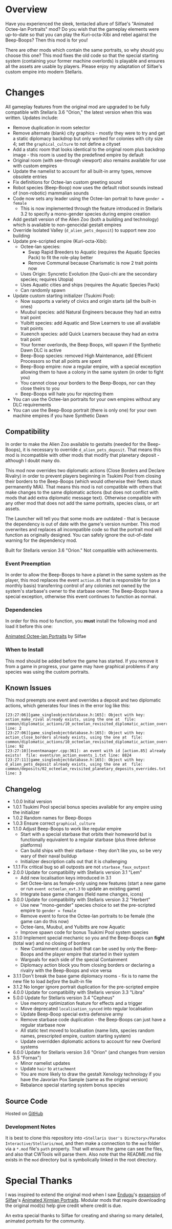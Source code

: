 # Overview

Have you experienced the sleek, tentacled allure of Silfae's "Animated Octee-lan Portraits" mod?  Do you wish that the gameplay elements were up-to-date so that you can play the Kuri-octa-Xibi and rebel against the Beep-Boops?  Then this mod is for you!

There are other mods which contain the same portraits, so why should you choose this one?  This mod fixes the old code so that the special starting system (containing your former machine overlords) is playable and ensures all the assets are usable by players.  Please enjoy my adaptation of Silfae's custom empire into modern Stellaris.

# Changes

All gameplay features from the original mod are upgraded to be fully compatible with Stellaris 3.6 "Orion," the latest version when this was written.  Updates include:

* Remove duplication in room selector
* Remove alternate (blank) city graphics - mostly they were to try and get a static diplomacy backdrop but only worked for colonies with city size 4; set the `graphical_culture` to not define a cityset
* Add a static room that looks identical to the original room plus backdrop image - this room is used by the predefined empire by default
* Original room (with see-through viewport) also remains available for use with custom empires
* Update the namelist to account for all built-in army types, remove obsolete entries
* Fix definitions for Octee-lan custom greeting sound
* Robot species (Beep-Boop) now uses the default robot sounds instead of (non-robotic) mammalian sounds
* Code now sets any leader using the Octee-lan portrait to have `gender = female`
    * This is now implemented through the feature introduced in Stellaris 3.2 to specify a mono-gender species during empire creation
* Add gestalt version of the Alien Zoo (both a building and technology) which is available to non-genocidal gestalt empires
* Override Isolated Valley (`d_alien_pets_deposit`) to support new zoo building
* Update pre-scripted empire (Kuri-octa-Xibi):
    * Octee-lan species:
        * Swap Rapid Breeders to Aquatic (requires the Aquatic Species Pack) to fit the role-play better
        * Remove Communal because Charismatic is now 2 trait points now
    * Uses Origin: Syncretic Evolution (the Quoi-chi are the secondary species; requires Utopia)
    * Uses Aquatic cities and ships (requires the Aquatic Species Pack)
    * Can randomly spawn
* Update custom starting initializer (Tsukimi Pool):
    * Now supports a variety of civics and origin starts (all the built-in ones)
    * Muubul species: add Natural Engineers because they had an extra trait point
    * Yuibitt species: add Aquatic and Slow Learners to use all available trait points
    * Xueench species: add Quick Learners because they had an extra trait point
    * Your former overlords, the Beep Boops, will spawn if the Synthetic Dawn DLC is active
    * Beep-Boop species: removed High Maintenance, add Efficient Processors so that all points are spent
    * Beep-Boop empire: now a regular empire, with a special exception allowing them to have a colony in the same system (in order to fight you)
    * You cannot close your borders to the Beep-Boops, nor can they close theirs to you
    * Beep-Boops will hate you for rejecting them
* You can use the Octee-lan portraits for your own empires without any DLC requirements
* You can use the Beep-Boop portrait (there is only one) for your own machine empires if you have Synthetic Dawn

## Compatibility

In order to make the Alien Zoo available to gestalts (needed for the Beep-Boops), it is necessary to override `d_alien_pets_deposit`.  That means this mod is incompatible with other mods that modify that planetary deposit - although I doubt many do.

This mod now overrides two diplomatic actions (Close Borders and Declare Rivalry) in order to prevent players beginning in Tsukimi Pool from closing their borders to the Beep-Boops (which would otherwise their fleets stuck permanently MIA).  That means this mod is not compatible with others that make changes to the same diplomatic actions (but does not conflict with mods that add extra diplomatic message text).  Otherwise compatible with any other mod that does not add the same portraits, species class, or art assets.

The Launcher will tell you that some mods are outdated - that is because the dependency is out of date with the game's version number.  This mod overwrites and replaces all incompatible code so that the portrait mod will function as originally designed.  You can safely ignore the out-of-date warning for the dependency mod.

Built for Stellaris version 3.6 "Orion."  Not compatible with achievements.

### Event Preemption

In order to allow the Beep-Boops to have a planet in the same system as the player, this mod replaces the event `action.85` that is responsible for (on a monthly basis) transferring control of any colonies not owned by the system's starbase's owner to the starbase owner. The Beep-Boops have a special exception, otherwise this event continues to function as normal.

### Dependencies

In order for this mod to function, you **must** install the following mod and load it before this one:

[Animated Octee-lan Portraits](https://steamcommunity.com/sharedfiles/filedetails/?id=929140455) by Silfae

### When to Install

This mod should be added before the game has started.  If you remove it from a game in progress, your game may have graphical problems if any species was using the custom portraits.

## Known Issues

This mod preempts one event and overrides a deposit and two diplomatic actions, which generates four lines in the error log like this:

```
[23:27:06][game_singleobjectdatabase.h:165]: Object with key: action_make_rival already exists, using the one at  file: common/diplomatic_actions/10_octeelan_revisited_diplomatic_action_overrides.txt line: 2
[23:27:06][game_singleobjectdatabase.h:165]: Object with key: action_close_borders already exists, using the one at  file: common/diplomatic_actions/10_octeelan_revisited_diplomatic_action_overrides.txt line: 92
[23:27:10][eventmanager.cpp:361]: an event with id [action.85] already exists!  file: events/on_action_events_1.txt line: 8824
[23:27:11][game_singleobjectdatabase.h:165]: Object with key: d_alien_pets_deposit already exists, using the one at  file: common/deposits/02_octeelan_revisited_planetary_deposits_overrides.txt line: 3
```

## Changelog

* 1.0.0 Initial version
* 1.0.1 Tsukimi Pool special bonus species available for any empire using the initializer
* 1.0.2 Random names for Beep-Boops
* 1.0.3 Ensure correct `graphical_culture`
* 1.1.0 Adjust Beep-Boops to work like regular empire
    * Start with a special starbase that orbits their homeworld but is functionally equivalent to a regular starbase (plus three defense platforms)
    * Can build ships with their starbase - they don't like you, so be very wary of their naval buildup
    * Initializer description calls out that it is challenging
* 1.1.1 Fix critical bug so all outposts are not `starbase_faux_outpost`
* 2.0.0 Update for compatibility with Stellaris version 3.1 "Lem"
    * Add new localisation keys introduced in 3.1
    * Set Octee-lans as female-only using new features (start a new game or run `event octeelan_evt.3` to update an existing game)
    * Integrate base game changes (field name changes, icons)
* 3.0.0 Update for compatibility with Stellaris version 3.2 "Herbert"
    * Use new "mono-gender" species choice to set the pre-scripted empire to `gender = female`
    * Remove event to force the Octee-lan portraits to be female (the game can do this now)
    * Octee-lans, Muubul, and Yuibitts are now Aquatic
    * Improve spawn code for bonus Tsukimi Pool system species
* 3.1.0 Implement special mechanic so you and the Beep-Boops can **fight** (total war) and no closing of borders
    * New Containment _casus belli_ that can be used by only the Beep-Boops and the player empire that started in their system
    * Wargoals for each side of the special Containment
    * Diplomacy action block you from closing borders or declaring a rivalry with the Beep-Boops and vice versa
* 3.1.1 Don't break the base game diplomacy rooms - fix is to name the new file to load _before_ the built-in file
* 3.1.2 No longer ignore portrait duplication for the pre-scripted empire
* 4.0.0 Update for compatibility with Stellaris version 3.3 "Libra"
* 5.0.0 Update for Stellaris version 3.4 "Cepheus"
    * Use memory optimization feature for effects and a trigger
    * Move deprecated `localisation_synced` into regular localisation
    * Update Beep-Boop special extra defensive army
    * Remove starbase code duplication - the Beep-Boops can just have a regular starbase now
    * All static text moved to localisation (name lists, species random names, prescripted empire, custom starting system)
    * Update overridden diplomatic actions to account for new Overlord systems
* 6.0.0 Update for Stellaris version 3.6 "Orion" (and changes from version 3.5 "Fornax")
    * Minor namelist updates
    * Update `hair` to `attachment`
    * You are more likely to draw the gestalt Xenology technology if you have the Javorian Pox Sample (same as the original version)
    * Rebalance special starting system bonus species

## Source Code

Hosted on [GitHub](https://github.com/corsairmarks/octeelan_portraits_revisited)

### Development Notes

It is best to clone this repository into `<Stellaris User's Directory>/Paradox Interactive/Stellaris/mod`, and then make a connection to the `mod` folder via a `*.mod` file's `path` property.  That will ensure the game can see the files, and also that CWTools will parse them.  Also note that the README.md file exists in the `mod` directory but is symbolically linked in the root directory.

# Special Thanks

I was inspired to extend the original mod when I saw [Endugu](https://steamcommunity.com/profiles/76561198037630876/myworkshopfiles/)'s [expansion](https://steamcommunity.com/sharedfiles/filedetails/?id=1584824947) of [Silfae](https://steamcommunity.com/profiles/76561198021525667/myworkshopfiles/)'s [Animated Xirmian Portraits](https://steamcommunity.com/workshop/filedetails/?id=881118424).  Modular mods that require downloading the original mod(s) help give credit where credit is due.

An extra special thanks to Silfae for creating and sharing so many detailed, animated portraits for the community.
